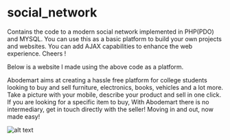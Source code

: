# social_network
Contains the code to a modern social network implemented in PHP(PDO) and MYSQL.
You can use this as a basic platform to build your own projects and websites. You can add AJAX capabilities to enhance the web experience.
Cheers ! 

Below is a website I made using the above code as a platform. 

Abodemart aims at creating a hassle free platform for college students looking to buy and sell furniture, electronics, books, vehicles and a lot more. Take a picture with your mobile, describe your product and sell in one click. If you are looking for a specific item to buy, With Abodemart there is no intermediary, get in touch directly with the seller! Moving in and out, now made easy!

![alt text](https://github.com/siddharthkul/social_network/blob/master/screenshot.png)
